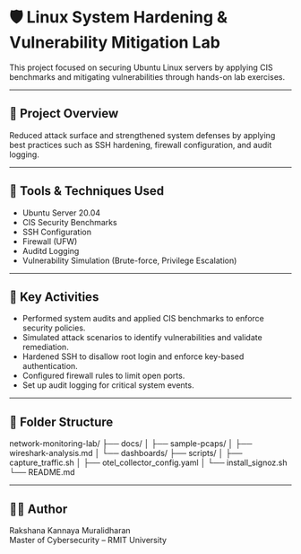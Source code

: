 # 🛡️ Linux System Hardening & Vulnerability Mitigation Lab

This project focused on securing Ubuntu Linux servers by applying CIS benchmarks and mitigating vulnerabilities through hands-on lab exercises.

---

## 📌 Project Overview

Reduced attack surface and strengthened system defenses by applying best practices such as SSH hardening, firewall configuration, and audit logging.

---

## 🔧 Tools & Techniques Used

- Ubuntu Server 20.04  
- CIS Security Benchmarks  
- SSH Configuration  
- Firewall (UFW)  
- Auditd Logging  
- Vulnerability Simulation (Brute-force, Privilege Escalation)

---

## 🧩 Key Activities

- Performed system audits and applied CIS benchmarks to enforce security policies.  
- Simulated attack scenarios to identify vulnerabilities and validate remediation.  
- Hardened SSH to disallow root login and enforce key-based authentication.  
- Configured firewall rules to limit open ports.  
- Set up audit logging for critical system events.

---

## 📁 Folder Structure

network-monitoring-lab/
├── docs/
│   ├── sample-pcaps/
│   ├── wireshark-analysis.md
│   └── dashboards/
├── scripts/
│   ├── capture_traffic.sh
│   ├── otel_collector_config.yaml
│   └── install_signoz.sh
└── README.md


---

## 👩‍💻 Author

Rakshana Kannaya Muralidharan  
Master of Cybersecurity – RMIT University  

